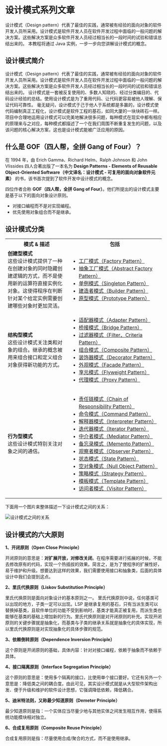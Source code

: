 # 设计模式系列文章

设计模式（Design pattern）代表了最佳的实践，通常被有经验的面向对象的软件开发人员所采用。设计模式是软件开发人员在软件开发过程中面临的一般问题的解决方案。这些解决方案是众多软件开发人员经过相当长的一段时间的试验和错误总结出来的。
本教程将通过 Java 实例，一步一步向您讲解设计模式的概念。

## 设计模式简介

设计模式（Design pattern）代表了最佳的实践，通常被有经验的面向对象的软件开发人员所采用。设计模式是软件开发人员在软件开发过程中面临的一般问题的解决方案。这些解决方案是众多软件开发人员经过相当长的一段时间的试验和错误总结出来的。
设计模式是一套被反复使用的、多数人知晓的、经过分类编目的、代码设计经验的总结。使用设计模式是为了重用代码、让代码更容易被他人理解、保证代码可靠性。 毫无疑问，设计模式于己于他人于系统都是多赢的，设计模式使代码编制真正工程化，设计模式是软件工程的基石，如同大厦的一块块砖石一样。项目中合理地运用设计模式可以完美地解决很多问题，每种模式在现实中都有相应的原理来与之对应，每种模式都描述了一个在我们周围不断重复发生的问题，以及该问题的核心解决方案，这也是设计模式能被广泛应用的原因。

## 什么是 GOF（四人帮，全拼 Gang of Four）？

在 1994 年，由 Erich Gamma、Richard Helm、Ralph Johnson 和 John Vlissides 四人合著出版了一本名为 **Design Patterns - Elements of Reusable Object-Oriented Software（中文译名：设计模式 - 可复用的面向对象软件元素）** 的书，该书首次提到了软件开发中设计模式的概念。

四位作者合称 **GOF（四人帮，全拼 Gang of Four）**。他们所提出的设计模式主要是基于以下的面向对象设计原则。

- 对接口编程而不是对实现编程。
- 优先使用对象组合而不是继承。

## 设计模式分类

<table><tbody><tr><th width="40%">模式 &amp; 描述</th><th>包括</th></tr><tr><td><b>创建型模式</b><br>这些设计模式提供了一种在创建对象的同时隐藏创建逻辑的方式，而不是使用新的运算符直接实例化对象。这使得程序在判断针对某个给定实例需要创建哪些对象时更加灵活。</td><td><ul><li><a href="factory.md">工厂模式（Factory Pattern）</a></li><li><a href="abstract-factory.md">抽象工厂模式（Abstract Factory Pattern）</a></li><li><a href="single_pattern/design-pattern-singleton.md">单例模式（Singleton Pattern）</a></li><li><a href="builder.md">建造者模式（Builder Pattern）</a></li><li><a href="prototype.md">原型模式（Prototype Pattern）</a></li></ul></td></tr><tr><td><b>结构型模式</b><br>这些设计模式关注类和对象的组合。继承的概念被用来组合接口和定义组合对象获得新功能的方式。</td><td><ul><li><a href="adapter.md">适配器模式（Adapter Pattern）</a></li><li><a href="bridge.md">桥接模式（Bridge Pattern）</a></li><li><a href="filter.md">过滤器模式（Filter、Criteria Pattern）</a></li><li><a href="composite.md">组合模式（Composite Pattern）</a></li><li><a href="decorator.md">装饰器模式（Decorator Pattern）</a></li><li><a href="facade.md">外观模式（Facade Pattern）</a></li><li><a href="flyweight.md">享元模式（Flyweight Pattern）</a></li><li><a href="proxy.md">代理模式（Proxy Pattern）</a></li></ul></td></tr><tr><td><b>行为型模式</b><br>这些设计模式特别关注对象之间的通信。</td><td><ul><li><a href="chain-of-responsibility.md">责任链模式（Chain of Responsibility Pattern）</a></li><li><a href="command.md">命令模式（Command Pattern）</a></li><li><a href="interpreter.md">解释器模式（Interpreter Pattern）</a></li><li><a href="iterator.md">迭代器模式（Iterator Pattern）</a></li><li><a href="mediator.md">中介者模式（Mediator Pattern）</a></li><li><a href="memento.md">备忘录模式（Memento Pattern）</a></li><li><a href="observer_pattern\Oberver.md">观察者模式（Observer Pattern）</a></li><li><a href="state.md">状态模式（State Pattern）</a></li><li><a href="null-object.md">空对象模式（Null Object Pattern）</a></li><li><a href="strategy.md">策略模式（Strategy Pattern）</a></li><li><a href="template.md">模板模式（Template Pattern）</a></li><li><a href="visitor.md">访问者模式（Visitor Pattern）</a></li></ul></td></tr></tbody></table>

下面用一个图片来整体描述一下设计模式之间的关系：

![设计模式之间的关系](https://i.imgur.com/AphlR8m.jpg)

## 设计模式的六大原则

**1、开闭原则（Open Close Principle）**

开闭原则的意思是：**对扩展开放，对修改关闭**。在程序需要进行拓展的时候，不能去修改原有的代码，实现一个热插拔的效果。简言之，是为了使程序的扩展性好，易于维护和升级。想要达到这样的效果，我们需要使用接口和抽象类，后面的具体设计中我们会提到这点。

**2、里氏代换原则（Liskov Substitution Principle）**

里氏代换原则是面向对象设计的基本原则之一。 里氏代换原则中说，任何基类可以出现的地方，子类一定可以出现。LSP 是继承复用的基石，只有当派生类可以替换掉基类，且软件单位的功能不受到影响时，基类才能真正被复用，而派生类也能够在基类的基础上增加新的行为。里氏代换原则是对开闭原则的补充。实现开闭原则的关键步骤就是抽象化，而基类与子类的继承关系就是抽象化的具体实现，所以里氏代换原则是对实现抽象化的具体步骤的规范。

**3、依赖倒转原则（Dependence Inversion Principle）**

这个原则是开闭原则的基础，具体内容：针对对接口编程，依赖于抽象而不依赖于具体。

**4、接口隔离原则（Interface Segregation Principle）**

这个原则的意思是：使用多个隔离的接口，比使用单个接口要好。它还有另外一个意思是：降低类之间的耦合度。由此可见，其实设计模式就是从大型软件架构出发、便于升级和维护的软件设计思想，它强调降低依赖，降低耦合。

**5、迪米特法则，又称最少知道原则（Demeter Principle）**

最少知道原则是指：一个实体应当尽量少地与其他实体之间发生相互作用，使得系统功能模块相对独立。

**6、合成复用原则（Composite Reuse Principle）**

合成复用原则是指：尽量使用合成/聚合的方式，而不是使用继承。
